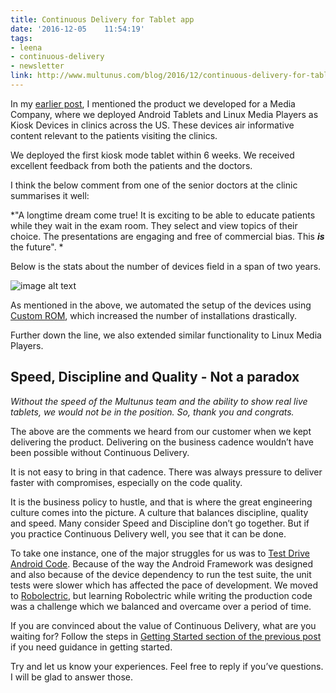 ```yaml
---
title: Continuous Delivery for Tablet app
date: '2016-12-05	 11:54:19'
tags:
- leena
- continuous-delivery
- newsletter
link: http://www.multunus.com/blog/2016/12/continuous-delivery-for-tablet-app/
---
```


In my [earlier post](http://www.multunus.com/blog/2016/11/tryst-continuous-delivery/), I mentioned the product we developed for a Media Company, where we deployed Android Tablets and Linux Media Players as Kiosk Devices in clinics across the US. These devices air informative content relevant to the patients visiting the clinics.

We deployed the first kiosk mode tablet within 6 weeks. We received excellent feedback from both the patients and the doctors. 

I think the below comment from one of the senior doctors at the clinic summarises it well:

*"A longtime dream come true!  It is exciting to be able to educate patients while they wait in the exam room. They select and view topics of their choice.  The presentations are engaging and free of commercial bias. This ***_is_*** the future". *

Below is the stats about the number of devices field in a span of two years.

![image alt text](https://s3.amazonaws.com/multunus-website/uploads/2016/11/if-stats.jpg)

As mentioned in the above, we automated the setup of the devices using [Custom ROM](http://www.androidpolice.com/2010/05/01/custom-roms-for-android-explained-and-why-you-want-them/), which increased the number of installations drastically.

Further down the line, we also extended similar functionality to Linux Media Players.

## **Speed, Discipline and Quality - Not a paradox**

*Without the speed of the Multunus team and the ability to show real live tablets, we would not be in the position. So, thank you and congrats.*

The above are the comments we heard from our customer when we kept delivering the product. Delivering on the business cadence wouldn’t have been possible without Continuous Delivery.

It is not easy to bring in that cadence. There was always pressure to deliver faster with compromises, especially on the code quality.

It is the business policy to hustle, and that is where the great engineering culture comes into the picture. A culture that balances discipline, quality and speed. Many consider Speed and Discipline don’t go together. But if you practice Continuous Delivery well, you see that it can be done.

To take one instance, one of the major struggles for us was to [Test Drive Android Code](http://www.multunus.com/blog/2014/02/tdd-using-roboelectric/). Because of the way the Android Framework was designed and also because of the device dependency to run the test suite, the unit tests were slower which has affected the pace of development. We moved to [Robolectric](http://robolectric.org/), but learning Robolectric while writing the production code was a challenge which we balanced and overcame over a period of time.

If you are convinced about the value of Continuous Delivery, what are you waiting for? 
Follow the steps in [Getting Started section of the previous post](/blog/2016/11/tryst-continuous-delivery#get-started) if you need guidance in getting started.

Try and let us know your experiences. Feel free to reply if you’ve questions. I will be glad to answer those.


